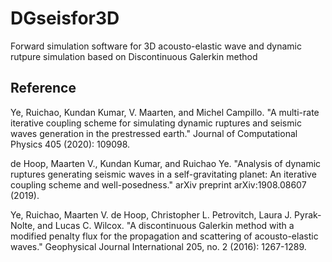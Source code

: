 # DGseisfor3D

Forward simulation software for 3D acousto-elastic wave and dynamic rutpure simulation based on Discontinuous Galerkin method

## Reference

Ye, Ruichao, Kundan Kumar, V. Maarten, and Michel Campillo. "A multi-rate iterative coupling scheme for simulating dynamic ruptures and seismic waves generation in the prestressed earth." Journal of Computational Physics 405 (2020): 109098.

de Hoop, Maarten V., Kundan Kumar, and Ruichao Ye. "Analysis of dynamic ruptures generating seismic waves in a self-gravitating planet: An iterative coupling scheme and well-posedness." arXiv preprint arXiv:1908.08607 (2019).

Ye, Ruichao, Maarten V. de Hoop, Christopher L. Petrovitch, Laura J. Pyrak-Nolte, and Lucas C. Wilcox. "A discontinuous Galerkin method with a modified penalty flux for the propagation and scattering of acousto-elastic waves." Geophysical Journal International 205, no. 2 (2016): 1267-1289.

